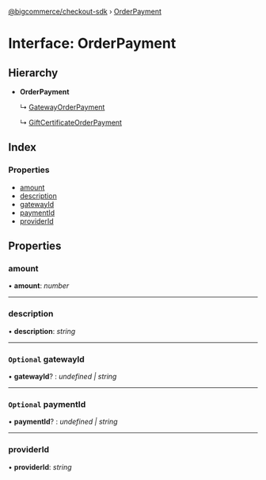 [@bigcommerce/checkout-sdk](../README.md) › [OrderPayment](orderpayment.md)

# Interface: OrderPayment

## Hierarchy

* **OrderPayment**

  ↳ [GatewayOrderPayment](gatewayorderpayment.md)

  ↳ [GiftCertificateOrderPayment](giftcertificateorderpayment.md)

## Index

### Properties

* [amount](orderpayment.md#amount)
* [description](orderpayment.md#description)
* [gatewayId](orderpayment.md#optional-gatewayid)
* [paymentId](orderpayment.md#optional-paymentid)
* [providerId](orderpayment.md#providerid)

## Properties

###  amount

• **amount**: *number*

___

###  description

• **description**: *string*

___

### `Optional` gatewayId

• **gatewayId**? : *undefined | string*

___

### `Optional` paymentId

• **paymentId**? : *undefined | string*

___

###  providerId

• **providerId**: *string*
